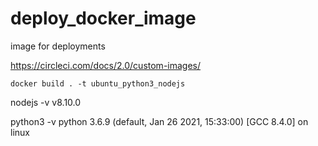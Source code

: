 # deploy_docker_image
image for deployments


https://circleci.com/docs/2.0/custom-images/


`docker build . -t ubuntu_python3_nodejs`

nodejs -v
v8.10.0

python3 -v
python 3.6.9 (default, Jan 26 2021, 15:33:00)
[GCC 8.4.0] on linux